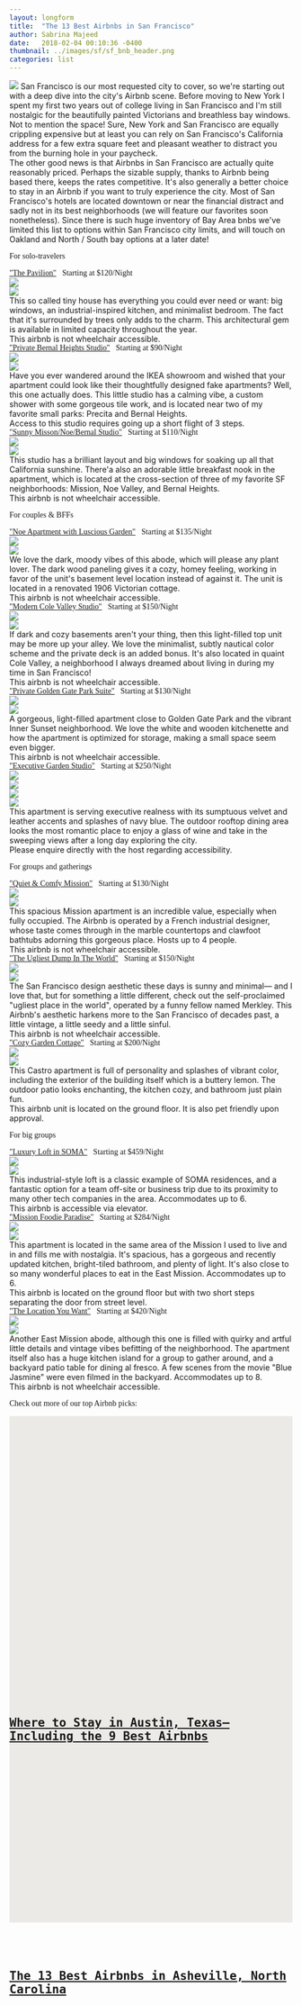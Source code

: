 ```yaml
---
layout: longform
title:  "The 13 Best Airbnbs in San Francisco"
author: Sabrina Majeed
date:   2018-02-04 00:10:36 -0400
thumbnail: ../images/sf/sf_bnb_header.png
categories: list
---
```


<p class="pb3" style="max-width: 650px; margin: auto;">
<img class="mt3-ns mt3 mb4-ns mb3" src="/images/sf/sf_bnb_header.png">
San Francisco is our most requested city to cover, so we're starting out with a deep dive into the city's Airbnb scene. Before moving to New York I spent my first two years out of college living in San Francisco and I'm still nostalgic for the beautifully painted Victorians and breathless bay windows. Not to mention the space! Sure, New York and San Francisco are equally crippling expensive but at least you can rely on San Francisco's California address for a few extra square feet and pleasant weather to distract you from the burning hole in your paycheck.</p>

<p class="pb4-ns pb3" style="max-width: 650px; margin: auto;">
The other good news is that Airbnbs in San Francisco are actually quite reasonably priced. Perhaps the sizable supply, thanks to Airbnb being based there, keeps the rates competitive. It's also generally a better choice to stay in an Airbnb if you want to truly experience the city. Most of San Francisco's hotels are located downtown or near the financial distract and sadly not in its best neighborhoods (we will feature our favorites soon nonetheless). Since there is such  huge inventory of Bay Area bnbs we've limited this list to options within San Francisco city limits, and will touch on Oakland and North / South bay options at a later date!</P>

<p class="tc f3 pt4 pb3 lh-title" style="font-family: 'Gilroy-ExtraBold'">For solo-travelers</p>

<p class="f4 pt3 pb3 lh-title" style="font-family: 'Gilroy-ExtraBold'; max-width: 650px; margin: auto;"><a href="https://www.airbnb.com/rooms/11924237" target="_blank" class="link underline-hover orange">"The Pavilion"</a><span class="f5 light-silver">&nbsp; &nbsp;Starting at $120/Night</span></p>

<div class="fl w-100 w-50-ns pr1-ns mb1 mb0-ns">
<img src="../images/sf/solo_pavilion_1.png">
</div>
<div class="fl w-100 w-50-ns pl1-ns mb3 mb3-ns">
<img src="../images/sf/solo_pavilion_2.png">
</div>

<p class="pb2" style="max-width: 650px; margin: auto;">
This so called tiny house has everything you could ever need or want: big windows, an industrial-inspired kitchen, and minimalist bedroom. The fact that it's surrounded by trees only adds to the charm. This architectural gem is available in limited capacity throughout the year.</p>

<p class="f6 i light-silver pb4" style="max-width: 650px; margin: auto;">This airbnb is not wheelchair accessible.</p>

<p class="f4 pt3 pb3 lh-title" style="font-family: 'Gilroy-ExtraBold'; max-width: 650px; margin: auto;"><a href="https://www.airbnb.com/rooms/14804950" target="_blank" class="link underline-hover orange">"Private Bernal Heights Studio"</a><span class="f5 light-silver">&nbsp; &nbsp;Starting at $90/Night</span></p>

<div class="fl w-100 w-50-ns pr1-ns mb1 mb0-ns">
<img src="../images/sf/solo_bernal_1.png">
</div>
<div class="fl w-100 w-50-ns pl1-ns mb3 mb3-ns">
<img src="../images/sf/solo_bernal_2.png">
</div>

<p class="pb2" style="max-width: 650px; margin: auto;">
Have you ever wandered around the IKEA showroom and wished that your apartment could look like their thoughtfully designed fake apartments? Well, this one actually does. This little studio has a calming vibe, a custom shower with some gorgeous tile work, and is located near two of my favorite small parks: Precita and Bernal Heights.</p>

<p class="f6 i light-silver pb4" style="max-width: 650px; margin: auto;">Access to this studio requires going up a short flight of 3 steps.</p>

<p class="f4 pt3 pb3 lh-title" style="font-family: 'Gilroy-ExtraBold'; max-width: 650px; margin: auto;"><a href="https://www.airbnb.com/rooms/16824774" target="_blank" class="link underline-hover orange">"Sunny Misson/Noe/Bernal Studio"</a><span class="f5 light-silver">&nbsp; &nbsp;Starting at $110/Night</span></p>

<div class="fl w-100 w-50-ns pr1-ns mb1 mb0-ns">
<img src="../images/sf/solo_mnb_1.png">
</div>
<div class="fl w-100 w-50-ns pl1-ns mb3 mb3-ns">
<img src="../images/sf/solo_mnb_2.png">
</div>

<p class="pb2" style="max-width: 650px; margin: auto;">
This studio has a brilliant layout and big windows for soaking up all that California sunshine. There'a also an adorable little breakfast nook in the apartment, which is located at the cross-section of three of my favorite SF neighborhoods: Mission, Noe Valley, and Bernal Heights.</p>

<p class="f6 i light-silver pb4" style="max-width: 650px; margin: auto;">This airbnb is not wheelchair accessible.</p>

<p class="tc f3 pt4 pb3 lh-title" style="font-family: 'Gilroy-ExtraBold'">For couples & BFFs</p>

<p class="f4 pt3 pb3 lh-title" style="font-family: 'Gilroy-ExtraBold'; max-width: 650px; margin: auto;"><a href="https://www.airbnb.com/rooms/14917006" target="_blank" class="link underline-hover orange">"Noe Apartment with Luscious Garden"</a><span class="f5 light-silver">&nbsp; &nbsp;Starting at $135/Night</span></p>

<div class="fl w-100 w-50-ns pr1-ns mb1 mb0-ns">
<img src="../images/sf/pair_plant_1.png">
</div>
<div class="fl w-100 w-50-ns pl1-ns mb3 mb3-ns">
<img src="../images/sf/pair_plant_2.png">
</div>

<p class="pb2" style="max-width: 650px; margin: auto;">
We love the dark, moody vibes of this abode, which will please any plant lover. The dark wood paneling gives it a cozy, homey feeling, working in favor of the unit's basement level location instead of against it. The unit is located in a renovated 1906 Victorian cottage.</p>

<p class="f6 i light-silver pb4" style="max-width: 650px; margin: auto;">This airbnb is not wheelchair accessible.</p>

<p class="f4 pt3 pb3 lh-title" style="font-family: 'Gilroy-ExtraBold'; max-width: 650px; margin: auto;"><a href="https://www.airbnb.com/rooms/8192881" target="_blank" class="link underline-hover orange">"Modern Cole Valley Studio"</a><span class="f5 light-silver">&nbsp; &nbsp;Starting at $150/Night</span></p>

<div class="fl w-100 w-50-ns pr1-ns mb1 mb0-ns">
<img src="../images/sf/pair_cole_1.png">
</div>
<div class="fl w-100 w-50-ns pl1-ns mb3 mb3-ns">
<img src="../images/sf/pair_cole_2.png">
</div>

<p class="pb2" style="max-width: 650px; margin: auto;">
If dark and cozy basements aren't your thing, then this light-filled top unit may be more up your alley. We love the minimalist, subtly nautical color scheme and the private deck is an added bonus. It's also located in quaint Cole Valley, a neighborhood I always dreamed about living in during my time in San Francisco!</p>

<p class="f6 i light-silver pb4" style="max-width: 650px; margin: auto;">This airbnb is not wheelchair accessible.</p>

<p class="f4 pt3 pb3 lh-title" style="font-family: 'Gilroy-ExtraBold'; max-width: 650px; margin: auto;"><a href="https://www.airbnb.com/rooms/14996188" target="_blank" class="link underline-hover orange">"Private Golden Gate Park Suite"</a><span class="f5 light-silver">&nbsp; &nbsp;Starting at $130/Night</span></p>

<div class="fl w-100 w-50-ns pr1-ns mb1 mb0-ns">
<img src="../images/sf/pair_gg_1.png">
</div>
<div class="fl w-100 w-50-ns pl1-ns mb3 mb3-ns">
<img src="../images/sf/pair_gg_2.png">
</div>

<p class="pb2" style="max-width: 650px; margin: auto;">
A gorgeous, light-filled apartment close to Golden Gate Park and the vibrant Inner Sunset neighborhood. We love the white and wooden kitchenette and how the apartment is optimized for storage, making a small space seem even bigger.</p>

<p class="f6 i light-silver pb4" style="max-width: 650px; margin: auto;">This airbnb is not wheelchair accessible.</p>

<p class="f4 pt3 pb3 lh-title" style="font-family: 'Gilroy-ExtraBold'; max-width: 650px; margin: auto;"><a href="https://www.airbnb.com/rooms/18359884" target="_blank" class="link underline-hover orange">"Executive Garden Studio"</a><span class="f5 light-silver">&nbsp; &nbsp;Starting at $250/Night</span></p>

<div class="fl w-50 w-25-ns pr1-ns mb1 mb0-ns">
<img src="../images/sf/pair_exec_1.png">
</div>
<div class="fl w-50 w-25-ns pr1-ns mb1 mb0-ns">
<img src="../images/sf/pair_exec_2.png">
</div>
<div class="fl w-50 w-25-ns pr1-ns mb1 mb0-ns">
<img src="../images/sf/pair_exec_3.png">
</div>
<div class="fl w-50 w-25-ns pl1-ns mb3 mb3-ns">
<img src="../images/sf/pair_exec_4.png">
</div>

<p class="pb2" style="max-width: 650px; margin: auto;">
This apartment is serving executive realness with its sumptuous velvet and leather accents and splashes of navy blue. The outdoor rooftop dining area looks the most romantic place to enjoy a glass of wine and take in the sweeping views after a long day exploring the city.</p>

<p class="f6 i light-silver pb4" style="max-width: 650px; margin: auto;">Please enquire directly with the host regarding accessibility.</p>

<p class="tc f3 pt4 pb3 lh-title" style="font-family: 'Gilroy-ExtraBold'">For groups and gatherings</p>

<p class="f4 pt3 pb3 lh-title" style="font-family: 'Gilroy-ExtraBold'; max-width: 650px; margin: auto;"><a href="https://www.airbnb.com/rooms/20077167" target="_blank" class="link underline-hover orange">"Quiet & Comfy Mission"</a><span class="f5 light-silver">&nbsp; &nbsp;Starting at $130/Night</span></p>

<div class="fl w-100 w-50-ns pr1-ns mb1 mb0-ns">
<img src="../images/sf/group_mission_1.png">
</div>
<div class="fl w-100 w-50-ns pl1-ns mb3 mb3-ns">
<img src="../images/sf/group_mission_2.png">
</div>

<p class="pb2" style="max-width: 650px; margin: auto;">
This spacious Mission apartment is an incredible value, especially when fully occupied. The Airbnb is operated by a French industrial designer, whose taste comes through in the marble countertops and clawfoot bathtubs adorning this gorgeous place. Hosts up to 4 people.</p>

<p class="f6 i light-silver pb4" style="max-width: 650px; margin: auto;">This airbnb is not wheelchair accessible.</p>

<p class="f4 pt3 pb3 lh-title" style="font-family: 'Gilroy-ExtraBold'; max-width: 650px; margin: auto;"><a href="https://www.airbnb.com/rooms/7845599" target="_blank" class="link underline-hover orange">"The Ugliest Dump In The World"</a><span class="f5 light-silver">&nbsp; &nbsp;Starting at $150/Night</span></p>

<div class="fl w-100 w-50-ns pr1-ns mb1 mb0-ns">
<img src="../images/sf/group_ugly_1.png">
</div>
<div class="fl w-100 w-50-ns pl1-ns mb3 mb3-ns">
<img src="../images/sf/group_ugly_2.png">
</div>

<p class="pb2" style="max-width: 650px; margin: auto;">
The San Francisco design aesthetic these days is sunny and minimal— and I love that, but for something a little different, check out the self-proclaimed "ugliest place in the world", operated by a funny fellow named Merkley. This Airbnb's aesthetic harkens more to the San Francisco of decades past, a little vintage, a little seedy and a little sinful.</p>

<p class="f6 i light-silver pb4" style="max-width: 650px; margin: auto;">This airbnb is not wheelchair accessible.</p>

<p class="f4 pt3 pb3 lh-title" style="font-family: 'Gilroy-ExtraBold'; max-width: 650px; margin: auto;"><a href="https://www.airbnb.com/rooms/2612741" target="_blank" class="link underline-hover orange">"Cozy Garden Cottage"</a><span class="f5 light-silver">&nbsp; &nbsp;Starting at $200/Night</span></p>

<div class="fl w-100 w-50-ns pr1-ns mb1 mb0-ns">
<img src="../images/sf/group_garden_1.png">
</div>
<div class="fl w-100 w-50-ns pl1-ns mb3 mb3-ns">
<img src="../images/sf/group_garden_2.png">
</div>

<p class="pb2" style="max-width: 650px; margin: auto;">
This Castro apartment is full of personality and splashes of vibrant color, including the exterior of the building itself which is a buttery lemon. The outdoor patio looks enchanting, the kitchen cozy, and bathroom just plain fun.</p>

<p class="f6 i light-silver pb4" style="max-width: 650px; margin: auto;">This airbnb unit is located on the ground floor. It is also pet friendly upon approval.</p>

<p class="tc f3 pt4 pb3 lh-title" style="font-family: 'Gilroy-ExtraBold'">For big groups</p>

<p class="f4 pt3 pb3 lh-title" style="font-family: 'Gilroy-ExtraBold'; max-width: 650px; margin: auto;"><a href="https://www.airbnb.com/rooms/14826774" target="_blank" class="link underline-hover orange">"Luxury Loft in SOMA"</a><span class="f5 light-silver">&nbsp; &nbsp;Starting at $459/Night</span></p>

<div class="fl w-100 w-50-ns pr1-ns mb1 mb0-ns">
<img src="../images/sf/bg_soma_1.png">
</div>
<div class="fl w-100 w-50-ns pl1-ns mb3 mb3-ns">
<img src="../images/sf/bg_soma_2.png">
</div>

<p class="pb2" style="max-width: 650px; margin: auto;">
This industrial-style loft is a classic example of SOMA residences, and a fantastic option for a team off-site or business trip due to its proximity to many other tech companies in the area. Accommodates up to 6.</p>

<p class="f6 i light-silver pb4" style="max-width: 650px; margin: auto;">This airbnb is accessible via elevator.</p>

<p class="f4 pt3 pb3 lh-title" style="font-family: 'Gilroy-ExtraBold'; max-width: 650px; margin: auto;"><a href="https://www.airbnb.com/rooms/6107359" target="_blank" class="link underline-hover orange">"Mission Foodie Paradise"</a><span class="f5 light-silver">&nbsp; &nbsp;Starting at $284/Night</span></p>

<div class="fl w-100 w-50-ns pr1-ns mb1 mb0-ns">
<img src="../images/sf/bg_mission_1.png">
</div>
<div class="fl w-100 w-50-ns pl1-ns mb3 mb3-ns">
<img src="../images/sf/bg_mission_2.png">
</div>

<p class="pb2" style="max-width: 650px; margin: auto;">
This apartment is located in the same area of the Mission I used to live and in and fills me with nostalgia. It's spacious, has a gorgeous and recently updated kitchen, bright-tiled bathroom, and plenty of light. It's also close to so many wonderful places to eat in the East Mission. Accommodates up to 6.</p>

<p class="f6 i light-silver pb4" style="max-width: 650px; margin: auto;">This airbnb is located on the ground floor but with two short steps separating the door from street level.</p>

<p class="f4 pt3 pb3 lh-title" style="font-family: 'Gilroy-ExtraBold'; max-width: 650px; margin: auto;"><a href="https://www.airbnb.com/rooms/20126616" target="_blank" class="link underline-hover orange">"The Location You Want"</a><span class="f5 light-silver">&nbsp; &nbsp;Starting at $420/Night</span></p>

<div class="fl w-100 w-50-ns pr1-ns mb1 mb0-ns">
<img src="../images/sf/bg_mission_3.png">
</div>
<div class="fl w-100 w-50-ns pl1-ns mb3 mb3-ns">
<img src="../images/sf/bg_mission_4.png">
</div>

<p class="pb2" style="max-width: 650px; margin: auto;">
Another East Mission abode, although this one is filled with quirky and artful little details and vintage vibes befitting of the neighborhood. The apartment itself also has a huge kitchen island for a group to gather around, and a backyard patio table for dining al fresco. A few scenes from the movie "Blue Jasmine" were even filmed in the backyard. Accommodates up to 8.</p>

<p class="f6 i light-silver pb4" style="max-width: 650px; margin: auto;">This airbnb is not wheelchair accessible.</p>

<p class="tc f3 pt4 pb3 lh-title" style="font-family: 'Gilroy-ExtraBold'">Check out more of our top Airbnb picks:</p>

<div class="fl w-100 w-50-ns pr2-ns mb3 mb0-ns">
  <a href="http://theinnbox.co/best-airbnbs-austin-texas/"><div class="relative" style="height: 450px; background-color:#ECEAE7;">
    <div class="bg-center cover" style="background-image: url('../images/austin/stay_header.png'); padding-bottom:100%; width:100%;"></div>
    <div class="absolute bottom-2 bg-white pv3 ph4 mh4">
      <h2 style="font-family: 'Inconsolata', monospace;" class="mb1">
      <a class="f5 lh-title post-link" href="http://theinnbox.co/best-airbnbs-austin-texas/">Where to Stay in Austin, Texas— Including the 9 Best Airbnbs</a>
      </h2>
    </div>
  </div>
</a>
</div>

<div class="fl w-100 w-50-ns pl2-ns mb1 mb0-ns">
  <a href="http://theinnbox.co/best-airbnbs-asheville-north-carolina/"><div class="relative" style="height: 450px; background-color:#ECEAE7;">
    <div class="bg-center cover" style="background-image: url('../images/asheville/asheville_header.png'); padding-bottom:100%; width:100%;"></div>
    <div class="absolute bottom-2 bg-white pv3 ph4 mh4">
      <h2 style="font-family: 'Inconsolata', monospace;" class="mb1">
      <a class="f5 lh-title post-link" href="http://theinnbox.co/best-airbnbs-asheville-north-carolina/">The 13 Best Airbnbs in Asheville, North Carolina</a>
      </h2>
    </div>
  </div>
</a>
</div>
